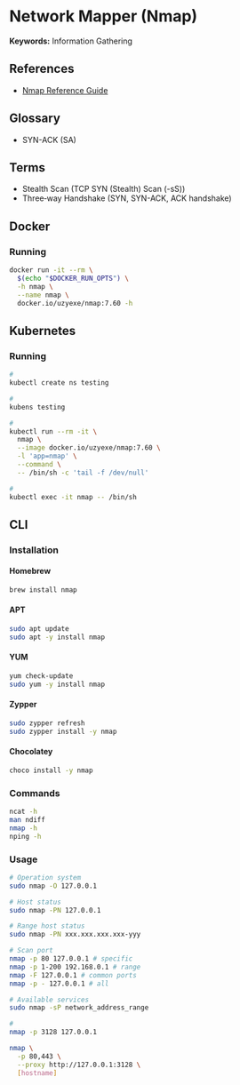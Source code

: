# Network Mapper (Nmap)

<!--
https://app.pluralsight.com/paths/skills/information-security-testing-and-auditing-with-nmap
-->

<!--
Zenmap

Xmas scan
-->

**Keywords:** Information Gathering

## References

- [Nmap Reference Guide](https://nmap.org/book/man.html)

## Glossary

- SYN-ACK (SA)

## Terms

- Stealth Scan (TCP SYN (Stealth) Scan (-sS))
- Three‐way Handshake (SYN, SYN-ACK, ACK handshake)

<!--
Spoofing
-->

## Docker

### Running

```sh
docker run -it --rm \
  $(echo "$DOCKER_RUN_OPTS") \
  -h nmap \
  --name nmap \
  docker.io/uzyexe/nmap:7.60 -h
```

## Kubernetes

### Running

```sh
#
kubectl create ns testing

#
kubens testing

#
kubectl run --rm -it \
  nmap \
  --image docker.io/uzyexe/nmap:7.60 \
  -l 'app=nmap' \
  --command \
  -- /bin/sh -c 'tail -f /dev/null'

#
kubectl exec -it nmap -- /bin/sh
```

## CLI

### Installation

#### Homebrew

```sh
brew install nmap
```

#### APT

```sh
sudo apt update
sudo apt -y install nmap
```

#### YUM

```sh
yum check-update
sudo yum -y install nmap
```

#### Zypper

```sh
sudo zypper refresh
sudo zypper install -y nmap
```

#### Chocolatey

```sh
choco install -y nmap
```

### Commands

```sh
ncat -h
man ndiff
nmap -h
nping -h
```

### Usage

```sh
# Operation system
sudo nmap -O 127.0.0.1

# Host status
sudo nmap -PN 127.0.0.1

# Range host status
sudo nmap -PN xxx.xxx.xxx.xxx-yyy

# Scan port
nmap -p 80 127.0.0.1 # specific
nmap -p 1-200 192.168.0.1 # range
nmap -F 127.0.0.1 # common ports
nmap -p - 127.0.0.1 # all

# Available services
sudo nmap -sP network_address_range

#
nmap -p 3128 127.0.0.1

nmap \
  -p 80,443 \
  --proxy http://127.0.0.1:3128 \
  [hostname]
```

<!--
https://www.digitalocean.com/community/tutorials/how-to-use-nmap-to-scan-for-open-ports-on-your-vps
https://phoenixnap.com/kb/nmap-scan-open-ports
-->
